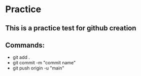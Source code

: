 # Practice
## This is a practice test for github creation
## Commands:
- git add .
- git commit -m "commit name"
- git push origin -u "main"
